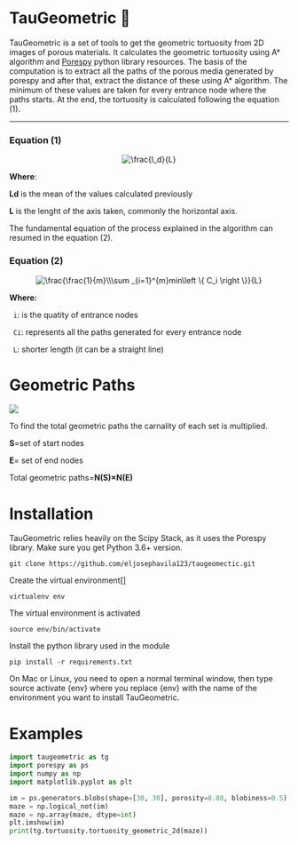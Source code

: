 # TauGeometric  🐍

TauGeometric is a set of tools to get the geometric tortuosity from 2D images of porous materials. It calculates the geometric tortuosity using A* algorithm and [Porespy](http://porespy.org/) python library resources. The basis of the computation is to extract all the paths of the porous media generated by porespy and after that, extract the distance of these using A* algorithm. The minimum of these values are taken for every entrance node where the paths starts. At the end, the tortuosity is calculated following the equation (1).


-----
### Equation (1)


<div style="text-align:center"><img src="https://latex.codecogs.com/gif.latex?\dpi{150}&space;\frac{l_d}{L}" title="\frac{l_d}{L}" /></div>


**Where**:

**Ld** is the mean of the values calculated previously 

**L** is the lenght of the axis taken, commonly the horizontal axis.





The fundamental equation of the process explained in the algorithm can resumed in the equation (2).


### Equation (2)

<div style="text-align:center"> <img src="https://latex.codecogs.com/gif.latex?\dpi{150}&space;\frac{\frac{1}{m}\\\sum&space;_{i=1}^{m}min\left&space;\{&space;C_i&space;\right&space;\}}{L}" title="\frac{\frac{1}{m}\\\sum _{i=1}^{m}min\left \{ C_i \right \}}{L}" /></div>


**Where:**

` i`: is the quatity of entrance nodes

` Ci`: represents all the paths generated for every entrance node

` L`: shorter length (it can be a straight line)

# Geometric Paths

<img src="images/paths.png"/>

To find the total geometric paths the carnality of each set is multiplied.

**S**=set of start nodes

**E**= set of end nodes 

Total geometric paths=**N(S)×N(E)**


# Installation 

TauGeometric relies heavily on the Scipy Stack, as it uses the Porespy library. Make sure you get Python 3.6+ version.

    git clone https://github.com/eljosephavila123/taugeomectic.git 

Create the virtual environment[]

    virtualenv env

The virtual environment is activated

    source env/bin/activate

Install the python library used in the module

    pip install -r requirements.txt

On Mac or Linux, you need to open a normal terminal window,
then type source activate {env} where you replace {env} with the name 
of the environment you want to install TauGeometric.

# Examples

``` python
import taugeometric as tg
import porespy as ps
import numpy as np
import matplotlib.pyplot as plt

im = ps.generators.blobs(shape=[30, 30], porosity=0.80, blobiness=0.5)
maze = np.logical_not(im)
maze = np.array(maze, dtype=int)
plt.imshow(im)
print(tg.tortuosity.tortuosity_geometric_2d(maze))
```



